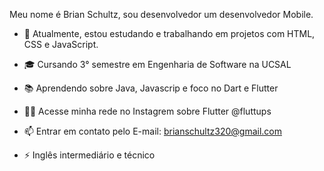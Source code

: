 Meu nome é Brian Schultz, sou desenvolvedor um desenvolvedor Mobile.

- 🔭 Atualmente, estou estudando e trabalhando em projetos com HTML, CSS e JavaScript.
 
- 🎓 Cursando 3° semestre em Engenharia de Software na UCSAL
 
- 📚 Aprendendo sobre Java, Javascrip e foco no Dart e Flutter
 
- 👨‍💻 Acesse minha rede no Instagrem sobre Flutter @fluttups

- 📫 Entrar em contato pelo E-mail: brianschultz320@gmail.com
 
- ⚡️ Inglês intermediário e técnico
